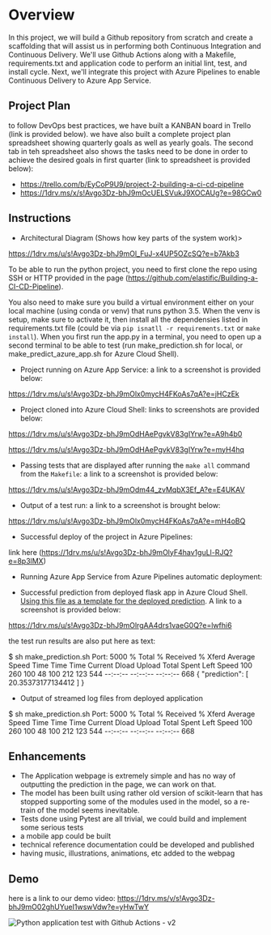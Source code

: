 # Overview

In this project, we will build a Github repository from scratch and create a scaffolding that will assist us in performing both Continuous Integration and Continuous Delivery. We'll use Github Actions along with a Makefile, requirements.txt and application code to perform an initial lint, test, and install cycle. Next, we'll integrate this project with Azure Pipelines to enable Continuous Delivery to Azure App Service.

## Project Plan
to follow DevOps best practices, we have built a KANBAN board in Trello (link is provided below). we have also built a complete project plan spreadsheet showing quarterly goals as well as yearly goals. The second tab in teh spreadsheet also shows the tasks need to be done in order to achieve the desired goals in first quarter (link to spreadsheet is provided below):

* https://trello.com/b/EyCoP9U9/project-2-building-a-ci-cd-pipeline
* https://1drv.ms/x/s!Avgo3Dz-bhJ9mOcUELSVukJ9XOCAUg?e=98GCw0

## Instructions

* Architectural Diagram (Shows how key parts of the system work)>

https://1drv.ms/u/s!Avgo3Dz-bhJ9mOl_FuJ-x4UP5OZcSQ?e=b7Akb3

To be able to run the python project, you need to first clone the repo using SSH or HTTP provided in the page (https://github.com/elastific/Building-a-CI-CD-Pipeline).

You also need to make sure you build a virtual environment either on your local machine (using conda or venv) that runs python 3.5. When the venv is setup, make sure to activate it, then install all the dependensies listed in requirements.txt file (could be via `pip isnatll -r requirements.txt` or `make install`).
When you first run the app.py in a terminal, you need to open up a second terminal to be able to test (run make_prediction.sh for local, or make_predict_azure_app.sh for Azure Cloud Shell).

* Project running on Azure App Service: a link to a screenshot is provided below:

https://1drv.ms/u/s!Avgo3Dz-bhJ9mOlx0mycH4FKoAs7qA?e=jHCzEk

* Project cloned into Azure Cloud Shell: links to screenshots are provided below:

https://1drv.ms/u/s!Avgo3Dz-bhJ9mOdHAePgvkV83gIYrw?e=A9h4b0

https://1drv.ms/u/s!Avgo3Dz-bhJ9mOdHAePgvkV83gIYrw?e=myH4hq

* Passing tests that are displayed after running the `make all` command from the `Makefile`: a link to a screenshot is provided below:

https://1drv.ms/u/s!Avgo3Dz-bhJ9mOdm44_zvMqbX3Ef_A?e=E4UKAV


* Output of a test run: a link to a screenshot is brought below:

https://1drv.ms/u/s!Avgo3Dz-bhJ9mOlx0mycH4FKoAs7qA?e=mH4oBQ

* Successful deploy of the project in Azure Pipelines: 

link here (https://1drv.ms/u/s!Avgo3Dz-bhJ9mOlyF4hav1guLl-RJQ?e=8p3lMX)

* Running Azure App Service from Azure Pipelines automatic deployment:


* Successful prediction from deployed flask app in Azure Cloud Shell.  [Using this file as a template for the deployed prediction](https://github.com/udacity/nd082-Azure-Cloud-DevOps-Starter-Code/blob/master/C2-AgileDevelopmentwithAzure/project/starter_files/flask-sklearn/make_predict_azure_app.sh). A link to a screenshot is provided below:

https://1drv.ms/u/s!Avgo3Dz-bhJ9mOlrgAA4drs1vaeG0Q?e=lwfhi6

the test run results are also put here as text:

$ sh make_prediction.sh
Port: 5000
  % Total    % Received % Xferd  Average Speed   Time    Time     Time  Current
                                 Dload  Upload   Total   Spent    Left  Speed
100   260  100    48  100   212    123    544 --:--:-- --:--:-- --:--:--   668
{
  "prediction": [
    20.35373177134412
  ]
}

* Output of streamed log files from deployed application

$ sh make_prediction.sh
Port: 5000
  % Total    % Received % Xferd  Average Speed   Time    Time     Time  Current
                                 Dload  Upload   Total   Spent    Left  Speed
100   260  100    48  100   212    123    544 --:--:-- --:--:-- --:--:--   668

> 

## Enhancements

- The Application webpage is extremely simple and has no way of outputting the prediction in the page, we can work on that.
- The model has been built using rather old version of scikit-learn that has stopped supporting some of the modules used in the model, so a re-train of the model seems inevitable.
- Tests done using Pytest are all trivial, we could build and implement some serious tests
- a mobile app could be built
- technical reference documentation could be developed and published
- having music, illustrations, animations, etc added to the webpag 


## Demo 

here is a link to our demo video:
https://1drv.ms/v/s!Avgo3Dz-bhJ9mO02ghUYueI1wswVdw?e=yHwTwY


![Python application test with Github Actions - v2](https://github.com/elastific/Building-a-CI-CD-Pipeline/workflows/Python%20application%20test%20with%20Github%20Actions%20-%20v2/badge.svg)
